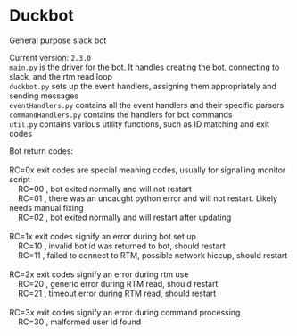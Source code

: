 # Duckbot
General purpose slack bot

Current version: `2.3.0`
<br>
`main.py` is the driver for the bot. It handles creating the bot, connecting to slack, and the rtm read loop
<br>`duckbot.py` sets up the event handlers, assigning them appropriately and sending messages
<br>`eventHandlers.py` contains all the event handlers and their specific parsers
<br>`commandHandlers.py` contains the handlers for bot commands
<br>`util.py` contains various utility functions, such as ID matching and exit codes

Bot return codes:<br>
<br>RC=0x exit codes are special meaning codes, usually for signalling monitor script
<br>&nbsp;&nbsp;&nbsp;&nbsp;RC=00 , bot exited normally and will not restart
<br>&nbsp;&nbsp;&nbsp;&nbsp;RC=01 , there was an uncaught python error and will not restart. Likely needs manual fixing
<br>&nbsp;&nbsp;&nbsp;&nbsp;RC=02 , bot exited normally and will restart after updating
<br>
<br>RC=1x exit codes signify an error during bot set up
<br>&nbsp;&nbsp;&nbsp;&nbsp;RC=10 , invalid bot id was returned to bot, should restart
<br>&nbsp;&nbsp;&nbsp;&nbsp;RC=11 , failed to connect to RTM, possible network hiccup, should restart
<br>
<br>RC=2x exit codes signify an error during rtm use
<br>&nbsp;&nbsp;&nbsp;&nbsp;RC=20 , generic error during RTM read, should restart
<br>&nbsp;&nbsp;&nbsp;&nbsp;RC=21 , timeout error during RTM read, should restart
<br>
<br>RC=3x exit codes signify an error during command processing
<br>&nbsp;&nbsp;&nbsp;&nbsp;RC=30 , malformed user id found
